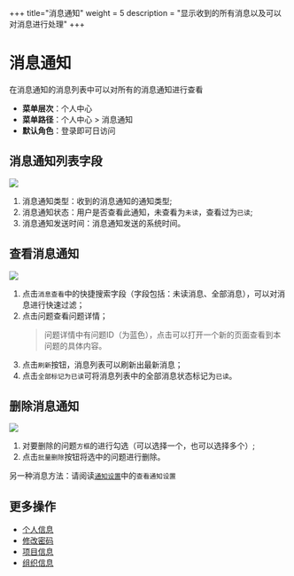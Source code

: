 ﻿+++
title="消息通知"
weight = 5
description = "显示收到的所有消息以及可以对消息进行处理"
+++

# 消息通知

在消息通知的消息列表中可以对所有的消息通知进行查看


- **菜单层次**：个人中心
- **菜单路径**：个人中心 > 消息通知
- **默认角色**：登录即可日访问

## 消息通知列表字段

![ ](/docs/user-guide/system-configuration/person/img/message_notification0.png)

1. 消息通知类型：收到的消息通知的通知类型;
2. 消息通知状态：用户是否查看此通知，未查看为`未读`，查看过为`已读`;
3. 消息通知发送时间：消息通知发送的系统时间。

## 查看消息通知


![ ](/docs/user-guide/system-configuration/person/img/message_notification.png)

1. 点击`消息查看`中的快捷搜索字段（字段包括：未读消息、全部消息），可以对消息进行快速过滤；
2. 点击问题查看问题详情；
     <blockquote class="note">
        问题详情中有问题ID（为蓝色），点击可以打开一个新的页面查看到本问题的具体内容。
    </blockquote>
3. 点击`刷新`按钮，消息列表可以刷新出最新消息；
4. 点击`全部标记为已读`可将消息列表中的全部消息状态标记为`已读`。

## 删除消息通知
![ ](/docs/user-guide/system-configuration/person/img/message_notification1.png)<br/>

1. 对要删除的问题`方框`的进行勾选（可以选择一个，也可以选择多个）;
2. 点击`批量删除`按钮将选中的问题进行删除。

另一种消息方法：请阅读[`通知设置`](../../../agile/setup/message-notification_set)中的`查看通知设置`

## 更多操作
- [个人信息](../information)
- [修改密码](../secret_change)
- [项目信息](../pro-info)
- [组织信息](../org-info)
